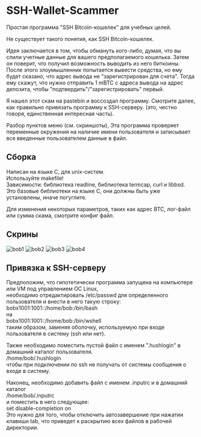# SSH-Wallet-Scammer
Простая программа "SSH Bitcoin-кошелек" для учебных целей.

Не существует такого понятия, как SSH Bitcoin-кошелек.

Идея заключается в том, чтобы обмануть кого-либо, думая, что вы слили учетные данные для вашего предполагаемого кошелька.
Затем он поверит, что получил возможность выводить из него биткоины.
После этого злоумышленник попытается вывести средства, но ему будет сказано, что адрес вывода не "зарегистрирован для счета".
Тогда ему скажут, что нужно отправить 1 mBTC с адреса вывода на адрес депозита, чтобы "подтвердить"/"зарегистрировать" первый.

Я нашел этот скам на pastebin и воссоздал программу. Смотрите далее, как правильно привязать программу к SSH-серверу. (это, честно говоря, единственная интересная часть).

Разбор пунктов меню (см. скриншоты),
Эта программа проверяет переменные окружения на наличие имени пользователя и записывает все введенные пользователем данные в файл.


## Сборка
Написан на языке C, для unix-систем.  
Используйте makefile!  
Зависимости: библиотека readline, библиотека termcap, curl и libbsd.  
Это базовые библиотеки на языке C, они должны быть уже установлены, иначе погуглите.

Для изменения некоторых параметров, таких как адрес BTC, лог-файл или сумма скама, смотрите конфиг файл.

## Скрины
![bob1](https://github.com/lopayet/SSH-Wallet-Scammer/assets/88368960/50904b59-a263-4be7-adac-99a9c564fd4e)
![bob2](https://github.com/lopayet/SSH-Wallet-Scammer/assets/88368960/24fe40c5-e63e-494b-9a32-1c486ccc82b0)
![bob3](https://github.com/lopayet/SSH-Wallet-Scammer/assets/88368960/d22a2044-d030-445f-a77c-0ca4d32a57b2)
![bob4](https://github.com/lopayet/SSH-Wallet-Scammer/assets/88368960/fad93dda-332f-4f08-8901-d4d6991020d2)

## Привязка к SSH-серверу
Предположим, что гипотетически программа запущена на компьютере или VM под управлением ОС Linux,  
необходимо отредактировать /etc/passwd для определенного пользователя и внести в него такую строку:  
bobx1001:1001::/home/bob:/bin/bash  
на  
bobx1001:1001::/home/bob:/bin/wshell  
таким образом, заменяя оболочку, используемую при входе пользователя в систему (ssh или нет).  

Также необходимо поместить пустой файл с именем ".hushlogin" в домашний каталог пользователя.  
/home/bob/.hushlogin  
чтобы при подключении по ssh не получать от системы сообщения о входе в систему.  

Наконец, необходимо добавить файл с именем .inputrc и в домашний каталог  
/home/bob/.inputrc  
и поместить в него следующее:  
set disable-completion on  
Это нужно для того, чтобы отключить автозавершение при нажатии клавиши tab, что приведет к раскрытию всех файлов в рабочей директории.
